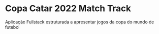 # Copa Catar 2022 Match Track
Aplicação Fullstack estruturada a apresentar jogos da copa do mundo de futebol
